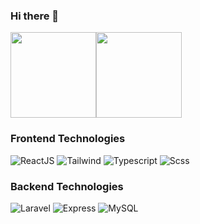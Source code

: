 ### Hi there 👋

<a href="https://github.com/praveenjayakody"><img height="137px" src="https://github-readme-stats.vercel.app/api?username=praveenjayakody&show_icons=true&theme=dark&hide_border=true&show_icons=true&include_all_commits=true&count_private=true&hide_title=true&show_icons=true" /><!-- wi*quL3fcV --><img height="137px" src="https://github-readme-stats.vercel.app/api/top-langs/?username=praveenjayakody&theme=dark&layout=compact&hide_border=true&hide_title=true&show_icons=true" /></a>

### Frontend Technologies

![ReactJS](https://img.shields.io/badge/-React-blue)
![Tailwind](https://img.shields.io/badge/-Tailwind-green)
![Typescript](https://img.shields.io/badge/-Typescript-blueviolet)
![Scss](https://img.shields.io/badge/-Scss-pink)

### Backend Technologies

![Laravel](https://img.shields.io/badge/-Laravel-red)
![Express](https://img.shields.io/badge/-Express-lightgrey)
![MySQL](https://img.shields.io/badge/-MySQL-blue)

<!--
**praveenjayakody/praveenjayakody** is a ✨ _special_ ✨ repository because its `README.md` (this file) appears on your GitHub profile.

Here are some ideas to get you started:

- 🔭 I’m currently working on ...
- 🌱 I’m currently learning ...
- 👯 I’m looking to collaborate on ...
- 🤔 I’m looking for help with ...
- 💬 Ask me about ...
- 📫 How to reach me: ...
- 😄 Pronouns: ...
- ⚡ Fun fact: ...
-->
